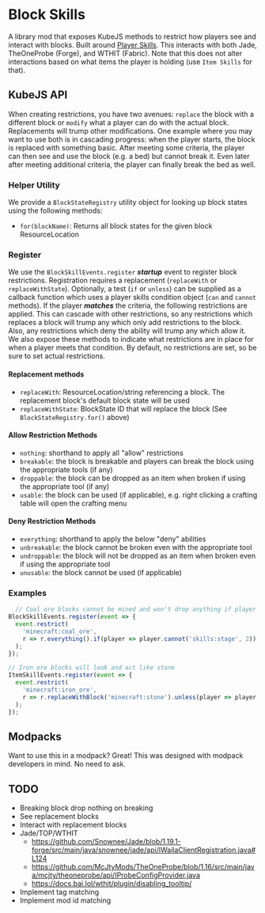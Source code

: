 # Block Skills

A library mod that exposes KubeJS methods to restrict how players see and interact with blocks. Built around
[Player Skills](https://github.com/impleri/player-skills). This interacts with both Jade, TheOneProbe (Forge), and WTHIT
(Fabric). Note that this does not alter interactions based on what items the player is holding (use `Item Skills` for
that).

## KubeJS API

When creating restrictions, you have two avenues: `replace` the block with a different block or `modify` what a player
can do with the actual block. Replacements will trump other modifications. One example where you may want to use both is
in cascading progress: when the player starts, the block is replaced with something basic. After meeting some criteria,
the player can then see and use the block (e.g. a bed) but cannot break it. Even later after meeting additional
criteria, the player can finally break the bed as well.

### Helper Utility

We provide a `BlockStateRegistry` utility object for looking up block states using the following methods:

- `for(blockName)`: Returns all block states for the given block ResourceLocation

### Register

We use the `BlockSkillEvents.register` ***startup*** event to register block restrictions. Registration requires a
replacement (`replaceWith` or `replaceWithState`). Optionally, a test (`if` or `unless`) can be supplied as a callback
function which uses a player skills condition object (`can` and `cannot` methods). If the player ***matches*** the
criteria, the following restrictions are applied. This can cascade with other restrictions, so any restrictions which
replaces a block will trump any which only add restrictions to the block. Also, any restrictions which deny the ability
will trump any which allow it. We also expose these methods to indicate what restrictions are in place for when a player
meets that condition. By default, no restrictions are set, so be sure to set actual restrictions.

#### Replacement methods

- `replaceWith`: ResourceLocation/string referencing a block. The replacement block's default block state will be used
- `replaceWithState`: BlockState ID that will replace the block (See `BlockStateRegistry.for()` above)

#### Allow Restriction Methods

- `nothing`: shorthand to apply all "allow" restrictions
- `breakable`: the block is breakable and players can break the block using the appropriate tools (if any)
- `droppable`: the block can be dropped as an item when broken if using the appropriate tool (if any)
- `usable`: the block can be used (if applicable), e.g. right clicking a crafting table will open the crafting menu

#### Deny Restriction Methods

- `everything`: shorthand to apply the below "deny" abilities
- `unbreakable`: the block cannot be broken even with the appropriate tool
- `undroppable`: the block will not be dropped as an item when broken even if using the appropriate tool
- `unusable`: the block cannot be used (if applicable)

### Examples

```js
  // Coal ore blocks cannot be mined and won't drop anything if player is at stage 1 or below
BlockSkillEvents.register(event => {
  event.restrict(
    'minecraft:coal_ore',
    r => r.everything().if(player => player.cannot('skills:stage', 2))
  );
});

// Iron ore blocks will look and act like stone
ItemSkillEvents.register(event => {
  event.restrict(
    'minecraft:iron_ore',
    r => r.replaceWithBlock('minecraft:stone').unless(player => player.can('skills:stage', 2))
  );
});
```

## Modpacks

Want to use this in a modpack? Great! This was designed with modpack developers in mind. No need to ask.

## TODO

- Breaking block drop nothing on breaking
- See replacement blocks
- Interact with replacement blocks
- Jade/TOP/WTHIT
    - https://github.com/Snownee/Jade/blob/1.19.1-forge/src/main/java/snownee/jade/api/IWailaClientRegistration.java#L124
    - https://github.com/McJtyMods/TheOneProbe/blob/1.16/src/main/java/mcjty/theoneprobe/api/IProbeConfigProvider.java
    - https://docs.bai.lol/wthit/plugin/disabling_tooltip/
- Implement tag matching
- Implement mod id matching
